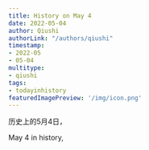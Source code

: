 ```yaml
---
title: History on May 4
date: 2022-05-04
author: Qiushi 
authorLink: "/authors/qiushi"
timestamp: 
- 2022-05
- 05-04
multitype: 
- qiushi
tags: 
- todayinhistory
featuredImagePreview: '/img/icon.png'
---
```









历史上的5月4日，

May 4 in history, 

<!--more-->

